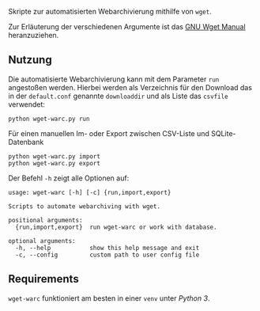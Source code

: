 Skripte zur automatisierten Webarchivierung mithilfe von `wget`.

Zur Erläuterung der verschiedenen Argumente ist das [GNU Wget Manual](https://www.gnu.org/software/wget/manual/wget.html) heranzuziehen.

## Nutzung

Die automatisierte Webarchivierung kann mit dem Parameter `run` angestoßen werden. Hierbei werden als Verzeichnis für den Download das in der `default.conf` genannte `downloaddir` und als Liste das `csvfile` verwendet:

```
python wget-warc.py run
```

Für einen manuellen Im- oder Export zwischen CSV-Liste und SQLite-Datenbank 

```
python wget-warc.py import
python wget-warc.py export
```

Der Befehl `-h` zeigt alle Optionen auf:

```
usage: wget-warc [-h] [-c] {run,import,export}

Scripts to automate webarchiving with wget.

positional arguments:
  {run,import,export}  run wget-warc or work with database.

optional arguments:
  -h, --help           show this help message and exit
  -c, --config         custom path to user config file
```

## Requirements 

`wget-warc` funktioniert am besten in einer `venv` unter _Python 3_.
